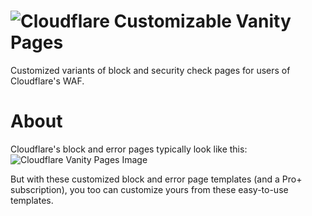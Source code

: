 # ![Cloudflare](https://asset.brandfetch.io/idJ3Cg8ymG/idN3oIY8Ao.svg) Customizable Vanity Pages
Customized variants of block and security check pages for users of Cloudflare's WAF.

# About
Cloudflare's block and error pages typically look like this:
![Cloudflare Vanity Pages Image](https://i.imgur.com/4VdE7d5.png)

But with these customized block and error page templates (and a Pro+ subscription), you too can customize yours from these easy-to-use templates.